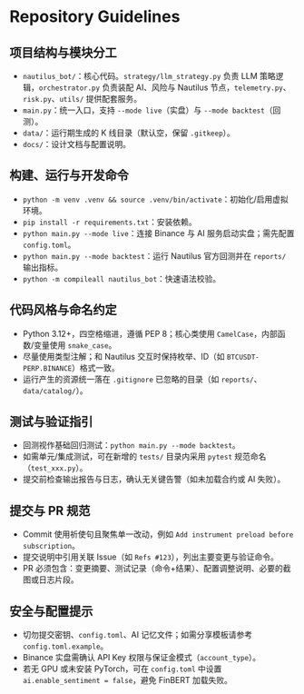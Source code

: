 # Repository Guidelines

## 项目结构与模块分工
- `nautilus_bot/`：核心代码。`strategy/llm_strategy.py` 负责 LLM 策略逻辑，`orchestrator.py` 负责装配 AI、风险与 Nautilus 节点，`telemetry.py`、`risk.py`、`utils/` 提供配套服务。
- `main.py`：统一入口，支持 `--mode live`（实盘）与 `--mode backtest`（回测）。
- `data/`：运行期生成的 K 线目录（默认空，保留 `.gitkeep`）。
- `docs/`：设计文档与配置说明。

## 构建、运行与开发命令
- `python -m venv .venv && source .venv/bin/activate`：初始化/启用虚拟环境。
- `pip install -r requirements.txt`：安装依赖。
- `python main.py --mode live`：连接 Binance 与 AI 服务启动实盘；需先配置 `config.toml`。
- `python main.py --mode backtest`：运行 Nautilus 官方回测并在 `reports/` 输出指标。
- `python -m compileall nautilus_bot`：快速语法校验。

## 代码风格与命名约定
- Python 3.12+，四空格缩进，遵循 PEP 8；核心类使用 `CamelCase`，内部函数/变量使用 `snake_case`。
- 尽量使用类型注解；和 Nautilus 交互时保持枚举、ID（如 `BTCUSDT-PERP.BINANCE`）格式一致。
- 运行产生的资源统一落在 `.gitignore` 已忽略的目录（如 `reports/`、`data/catalog/`）。

## 测试与验证指引
- 回测视作基础回归测试：`python main.py --mode backtest`。
- 如需单元/集成测试，可在新增的 `tests/` 目录内采用 `pytest` 规范命名（`test_xxx.py`）。
- 提交前检查输出报告与日志，确认无关键告警（如未加载合约或 AI 失败）。

## 提交与 PR 规范
- Commit 使用祈使句且聚焦单一改动，例如 `Add instrument preload before subscription`。
- 提交说明中引用关联 Issue（如 `Refs #123`），列出主要变更与验证命令。
- PR 必须包含：变更摘要、测试记录（命令+结果）、配置调整说明、必要的截图或日志片段。

## 安全与配置提示
- 切勿提交密钥、`config.toml`、AI 记忆文件；如需分享模板请参考 `config.toml.example`。
- Binance 实盘需确认 API Key 权限与保证金模式（`account_type`）。
- 若无 GPU 或未安装 PyTorch，可在 `config.toml` 中设置 `ai.enable_sentiment = false`，避免 FinBERT 加载失败。
